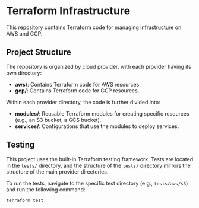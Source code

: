 # Terraform Infrastructure

This repository contains Terraform code for managing infrastructure on AWS and GCP.

## Project Structure

The repository is organized by cloud provider, with each provider having its own directory:

- **aws/**: Contains Terraform code for AWS resources.
- **gcp/**: Contains Terraform code for GCP resources.

Within each provider directory, the code is further divided into:

- **modules/**: Reusable Terraform modules for creating specific resources (e.g., an S3 bucket, a GCS bucket).
- **services/**: Configurations that use the modules to deploy services.

## Testing

This project uses the built-in Terraform testing framework. Tests are located in the `tests/` directory, and the structure of the `tests/` directory mirrors the structure of the main provider directories.

To run the tests, navigate to the specific test directory (e.g., `tests/aws/s3`) and run the following command:

```
terraform test
```

